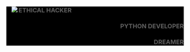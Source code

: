 
<blockquote style="background-color:black;">
  <div>  
      <img align="Left" src="https://readme-typing-svg.herokuapp.com?color=%2307F734&size=22&lines=Hello+" style="display: inline">
      <h3 align="right" style="display: inline">ETHICAL HACKER</h3>
      <h3  align="right">PYTHON DEVELOPER</h3>
      <h3  align="right">DREAMER</h3>
  </div>
</blockquote>
  
  <!--
**nslearn/nslearn** is a ✨ _special_ ✨ repository because its `README.md` (this file) appears on your GitHub profile.

Here are some ideas to get you started:

- 🔭 I’m currently working on ...
- 🌱 I’m currently learning ...
- 👯 I’m looking to collaborate on ...
- 🤔 I’m looking for help with ...
- 💬 Ask me about ...
- 📫 How to reach me: ...
- 😄 Pronouns: ...
- ⚡ Fun fact: ...
-->
